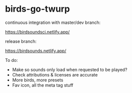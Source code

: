 # birds-go-twurp

continuous integration with master/dev branch:

https://birdsoundsci.netlify.app/

release branch:

https://birdsounds.netlify.app/

To do:

* Make so sounds only load when requested to be played?
* Check attributions & licenses are accurate
* More birds, more presets  
* Fav icon, all the meta tag stuff
